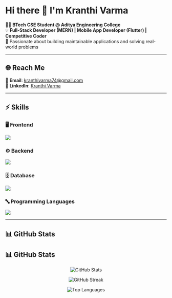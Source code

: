 # Hi there 👋 I'm Kranthi Varma  

👨‍💻 **BTech CSE Student @ Aditya Engineering College**  
💡 **Full-Stack Developer (MERN) | Mobile App Developer (Flutter) | Competitive Coder**  
🚀 Passionate about building maintainable applications and solving real-world problems  

---

## 🌐 Reach Me  
📧 **Email**: [kranthivarma74@gmail.com](mailto:kranthivarma74@gmail.com)  
💼 **LinkedIn**: [Kranthi Varma](https://www.linkedin.com/in/kranthi-varma-92b374268/)  

---

## ⚡ Skills  

### 🖥️ Frontend  
<p>
  <img src="https://skillicons.dev/icons?i=react,flutter,html,css" />
</p>

### ⚙️ Backend  
<p>
  <img src="https://skillicons.dev/icons?i=nodejs,spring" />
</p>

### 🗄️ Database  
<p>
  <img src="https://skillicons.dev/icons?i=mysql,mongodb,firebase" />
</p>

### 🔤 Programming Languages  
<p>
  <img src="https://skillicons.dev/icons?i=cpp,java,python,javascript,dart" />
</p>

---

## 📊 GitHub Stats  

<!-- <p align="center">
  <img src="https://komarev.com/ghpvc/?username=kranthivarma&label=Profile%20views&color=0e75b6&style=flat" alt="Profile Views" />
</p> -->
## 📊 GitHub Stats

<p align="center">
  <img src="https://github-readme-stats.vercel.app/api?username=kranthivarma&show_icons=true&theme=tokyonight&count_private=true&include_all_commits=true" alt="GitHub Stats" />
</p>

<p align="center">
  <img src="https://github-readme-streak-stats.herokuapp.com/?user=kranthivarma&theme=tokyonight" alt="GitHub Streak" />
</p>

<p align="center">
  <img src="https://github-readme-stats.vercel.app/api/top-langs/?username=kranthivarma&layout=compact&theme=tokyonight&count_private=true" alt="Top Languages" />
</p>
